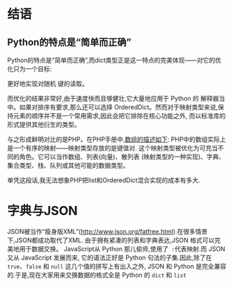 # 结语

## Python的特点是“简单而正确”

Python的特点是“简单而正确”,而dict类型正是这一特点的完美体现——对它的优化只为一个目标:

更好地实现对随机 键的读取。

而优化的结果非常好,由于速度快而且够健壮,它大量地应用于 Python 的 解释器当中。如果对排序有要求,那么还可以选择 OrderedDict。然而对于映射类型来说,保持元素的顺序并不是一个常用需求,因此会把它排除在核心功能之外,
而以标准库的形式提供其他衍生的类型。

与之形成鲜明对比的是PHP。在PHP手册中,[数组的描述如下](http://php.net/manual/en/language.types.array.php):
PHP中的数组实际上是一个有序的映射——映射类型存放的是键值对.
这个映射类型被优化为可充当不同的角色。它可以当作数组、列表(向量)、散列表 (映射类型的一种实现)、字典、集合类型、栈、队列或其他可能的数据类型。

单凭这段话,我无法想象PHP把list和OrderedDict混合实现的成本有多大.

# 字典与JSON
JSON被当作“瘦身版XML”(http://www.json.org/fatfree.html).在很多情景下,JSON都成功取代了XML.
由于拥有紧凑的列表和字典表达,JSON 格式可以完美地用于数据交换。
JavaScript从 Python 那儿偷师,使用了` :`代表映射.而 JSON 又从 JavaScript 发展而来,
它的语法正好是 Python 句法的子集.因此,除了在 `true`、`false` 和 `null` 这几个值的拼写上有出入之外,
JSON 和 Python 是完全兼容的.于是,现在大家用来交换数据的格式全是 Python 的 `dict` 和 `list`

